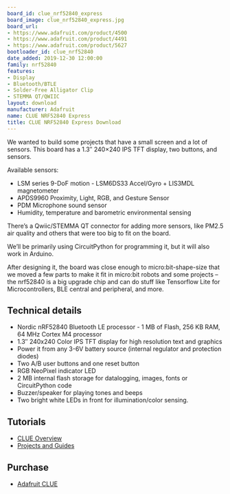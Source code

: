 ```yaml
---
board_id: clue_nrf52840_express
board_image: clue_nrf52840_express.jpg
board_url:
- https://www.adafruit.com/product/4500
- https://www.adafruit.com/product/4491
- https://www.adafruit.com/product/5627
bootloader_id: clue_nrf52840
date_added: 2019-12-30 12:00:00
family: nrf52840
features:
- Display
- Bluetooth/BTLE
- Solder-Free Alligator Clip
- STEMMA QT/QWIIC
layout: download
manufacturer: Adafruit
name: CLUE NRF52840 Express
title: CLUE NRF52840 Express Download
---
```


We wanted to build some projects that have a small screen and a lot of sensors. This board has a 1.3″ 240×240 IPS TFT display, two buttons, and sensors.

Available sensors:

* LSM series 9-DoF motion - LSM6DS33 Accel/Gyro + LIS3MDL magnetometer
* APDS9960 Proximity, Light, RGB, and Gesture Sensor
* PDM Microphone sound sensor
* Humidity, temperature and barometric environmental sensing

There’s a Qwiic/STEMMA QT connector for adding more sensors, like PM2.5 air quality and others that were too big to fit on the board.

We’ll be primarily using CircuitPython for programming it, but it will also work in Arduino.

After designing it, the board was close enough to micro:bit-shape-size that we moved a few parts to make it fit in micro:bit robots and some projects – the nrf52840 is a big upgrade chip and can do stuff like Tensorflow Lite for Microcontrollers, BLE central and peripheral, and more.

## Technical details

* Nordic nRF52840 Bluetooth LE processor - 1 MB of Flash, 256 KB RAM, 64 MHz Cortex M4 processor
* 1.3″ 240x240 Color IPS TFT display for high resolution text and graphics
* Power it from any 3-6V battery source (internal regulator and protection diodes)
* Two A/B user buttons and one reset button
* RGB NeoPixel indicator LED
* 2 MB internal flash storage for datalogging, images, fonts or CircuitPython code
* Buzzer/speaker for playing tones and beeps
* Two bright white LEDs in front for illumination/color sensing.

## Tutorials

* [CLUE Overview](https://learn.adafruit.com/adafruit-clue)
* [Projects and Guides](https://learn.adafruit.com/products/4500/guides)

## Purchase

* [Adafruit CLUE](https://www.adafruit.com/product/4500)

